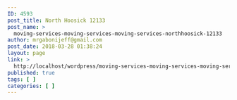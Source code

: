 ```yaml
---
ID: 4593
post_title: North Hoosick 12133
post_name: >
  moving-services-moving-services-moving-services-northhoosick-12133
author: mrgabonijeff@gmail.com
post_date: 2018-03-28 01:38:24
layout: page
link: >
  http://localhost/wordpress/moving-services-moving-services-moving-services-northhoosick-12133/
published: true
tags: [ ]
categories: [ ]
---
```

